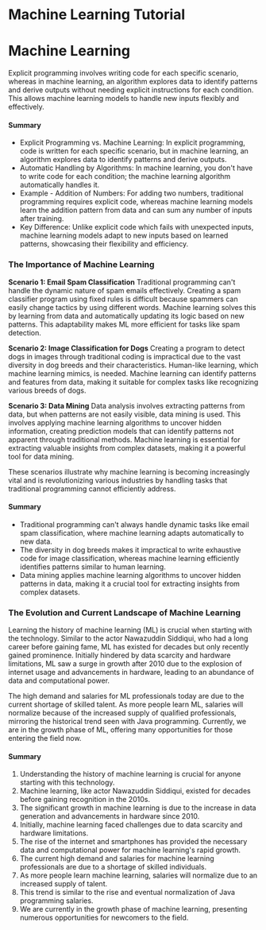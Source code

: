 # Machine Learning Tutorial

# Machine Learning

Explicit programming involves writing code for each specific scenario, whereas in machine learning, an algorithm explores data to identify patterns and derive outputs without needing explicit instructions for each condition. This allows machine learning models to handle new inputs flexibly and effectively.

#### Summary

* Explicit Programming vs. Machine Learning: In explicit programming, code is written for each specific scenario, but in machine learning, an algorithm explores data to identify patterns and derive outputs.
* Automatic Handling by Algorithms: In machine learning, you don't have to write code for each condition; the machine learning algorithm automatically handles it.
* Example - Addition of Numbers: For adding two numbers, traditional programming requires explicit code, whereas machine learning models learn the addition pattern from data and can sum any number of inputs after training.
* Key Difference: Unlike explicit code which fails with unexpected inputs, machine learning models adapt to new inputs based on learned patterns, showcasing their flexibility and efficiency.

### The Importance of Machine Learning

**Scenario 1: Email Spam Classification**
Traditional programming can't handle the dynamic nature of spam emails effectively. Creating a spam classifier program using fixed rules is difficult because spammers can easily change tactics by using different words. Machine learning solves this by learning from data and automatically updating its logic based on new patterns. This adaptability makes ML more efficient for tasks like spam detection.

**Scenario 2: Image Classification for Dogs**
Creating a program to detect dogs in images through traditional coding is impractical due to the vast diversity in dog breeds and their characteristics. Human-like learning, which machine learning mimics, is needed. Machine learning can identify patterns and features from data, making it suitable for complex tasks like recognizing various breeds of dogs.

**Scenario 3: Data Mining**
Data analysis involves extracting patterns from data, but when patterns are not easily visible, data mining is used. This involves applying machine learning algorithms to uncover hidden information, creating prediction models that can identify patterns not apparent through traditional methods. Machine learning is essential for extracting valuable insights from complex datasets, making it a powerful tool for data mining.

These scenarios illustrate why machine learning is becoming increasingly vital and is revolutionizing various industries by handling tasks that traditional programming cannot efficiently address.

#### Summary

* Traditional programming can't always handle dynamic tasks like email spam classification, where machine learning adapts automatically to new data.
* The diversity in dog breeds makes it impractical to write exhaustive code for image classification, whereas machine learning efficiently identifies patterns similar to human learning.
* Data mining applies machine learning algorithms to uncover hidden patterns in data, making it a crucial tool for extracting insights from complex datasets.


### The Evolution and Current Landscape of Machine Learning

Learning the history of machine learning (ML) is crucial when starting with the technology. Similar to the actor Nawazuddin Siddiqui, who had a long career before gaining fame, ML has existed for decades but only recently gained prominence. Initially hindered by data scarcity and hardware limitations, ML saw a surge in growth after 2010 due to the explosion of internet usage and advancements in hardware, leading to an abundance of data and computational power.

The high demand and salaries for ML professionals today are due to the current shortage of skilled talent. As more people learn ML, salaries will normalize because of the increased supply of qualified professionals, mirroring the historical trend seen with Java programming. Currently, we are in the growth phase of ML, offering many opportunities for those entering the field now.

#### Summary

1. Understanding the history of machine learning is crucial for anyone starting with this technology.
2. Machine learning, like actor Nawazuddin Siddiqui, existed for decades before gaining recognition in the 2010s.
3. The significant growth in machine learning is due to the increase in data generation and advancements in hardware since 2010.
4. Initially, machine learning faced challenges due to data scarcity and hardware limitations.
5. The rise of the internet and smartphones has provided the necessary data and computational power for machine learning's rapid growth.
6. The current high demand and salaries for machine learning professionals are due to a shortage of skilled individuals.
7. As more people learn machine learning, salaries will normalize due to an increased supply of talent.
8. This trend is similar to the rise and eventual normalization of Java programming salaries.
9. We are currently in the growth phase of machine learning, presenting numerous opportunities for newcomers to the field.


